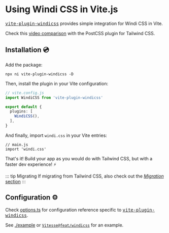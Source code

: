 [video comparison]: https://twitter.com/antfu7/status/1361398324587163648
[vite-plugin-windicss]: https://github.com/windicss/vite-plugin-windicss
[migration]: /guide/migration

# Using Windi CSS in Vite.js

<kbd>[vite-plugin-windicss]</kbd> provides simple integration for Windi CSS in Vite.

Check this [video comparison] with the PostCSS plugin for Tailwind CSS.

## Installation 💿

Add the package:

```
npx ni vite-plugin-windicss -D
```

Then, install the plugin in your Vite configuration:

```ts
// vite.config.js
import WindiCSS from 'vite-plugin-windicss'

export default {
  plugins: [
    WindiCSS(),
  ],
}
```

And finally, import `windi.css` in your Vite entries:

```
// main.js
import 'windi.css'
```

That's it! Build your app as you would do with Tailwind CSS, but with a faster dev experience! ⚡️

::: tip Migrating
If migrating from Tailwind CSS, also check out the [_Migration_ section][migration]
:::

## Configuration ⚙️

Check [options.ts](https://github.com/windicss/vite-plugin-windicss/blob/main/src/box/options.ts#L9-L103) for configuration reference specific to <kbd>[vite-plugin-windicss]</kbd>.

See [./example](./example) or [`Vitesse@feat/windicss`](https://github.com/antfu/vitesse/tree/feat/windicss) for an example.
